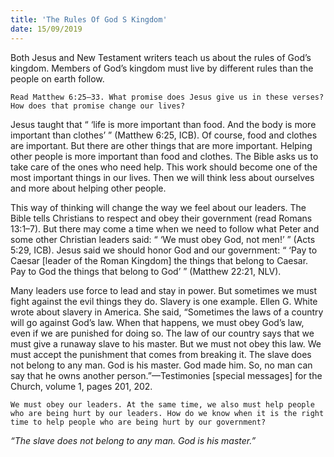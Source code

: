 ```yaml
---
title: 'The Rules Of God S Kingdom'
date: 15/09/2019
---
```


Both Jesus and New Testament writers teach us about the rules of God’s kingdom. Members of God’s kingdom must live by different rules than the people on earth follow. 

`Read Matthew 6:25–33. What promise does Jesus give us in these verses? How does that promise change our lives?`

Jesus taught that “ ‘life is more important than food. And the body is more important than clothes’ ” (Matthew 6:25, ICB). Of course, food and clothes are important. But there are other things that are more important. Helping other people is more important than food and clothes. The Bible asks us to take care of the ones who need help. This work should become one of the most important things in our lives. Then we will think less about ourselves and more about helping other people. 

This way of thinking will change the way we feel about our leaders. The Bible tells Christians to respect and obey their government (read Romans 13:1–7). But there may come a time when we need to follow what Peter and some other Christian leaders said: “ ‘We must obey God, not men!’ ” (Acts 5:29, ICB). Jesus said we should honor God and our government: “ ‘Pay to Caesar [leader of the Roman Kingdom] the things that belong to Caesar. Pay to God the things that belong to God’ ” (Matthew 22:21, NLV).

Many leaders use force to lead and stay in power. But sometimes we must fight against the evil things they do. Slavery is one example. Ellen G. White wrote about slavery in America. She said, “Sometimes the laws of a country will go against God’s law. When that happens, we must obey God’s law, even if we are punished for doing so. The law of our country says that we must give a runaway slave to his master. But we must not obey this law. We must accept the punishment that comes from breaking it. The slave does not belong to any man. God is his master. God made him. So, no man can say that he owns another person.”—Testimonies [special messages] for the Church, volume 1, pages 201, 202.

`We must obey our leaders. At the same time, we also must help people who are being hurt by our leaders. How do we know when it is the right time to help people who are being hurt by our government?`

*“The slave does not belong to any man. God is his master.”*
